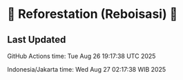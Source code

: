 
# 🌳 Reforestation (Reboisasi) 🌲

## Last Updated

GitHub Actions time: Tue Aug 26 19:17:38 UTC 2025

Indonesia/Jakarta time: Wed Aug 27 02:17:38 WIB 2025
